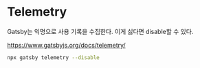 # Telemetry

Gatsby는 익명으로 사용 기록을 수집한다. 이게 싫다면 disable할 수 있다.

<https://www.gatsbyjs.org/docs/telemetry/>

```bash
npx gatsby telemetry --disable
```
